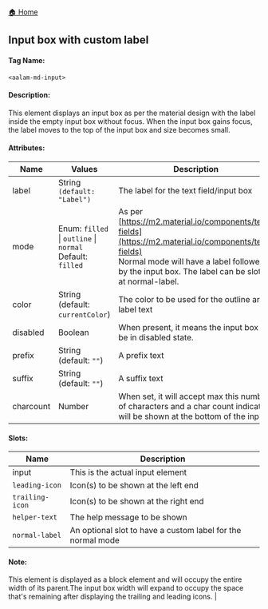 [🏠 Home](https://github.com/Akilanan/aalam-wc/tree/master/doc)
## Input box with custom label
#### Tag Name:

`<aalam-md-input>`

#### Description:

This element displays an input box as per the material design with the label inside the empty input box without focus. When the input box gains focus, the label moves to the top of the input box and size becomes small.

#### Attributes:
| Name      | Values                                           | Description                                                                                                                                                     |
|-----------|--------------------------------------------------|-----------------------------------------------------------------------------------------------------------------------------------------------------------------|
| label     | String `(default: "Label")`                        | The label for the text field/input box                                                                                                                          |
| mode      | Enum: `filled` \| `outline` \| `normal` <br>Default: `filled` | As per [https://m2.material.io/components/text-fields](https://m2.material.io/components/text-fields)<br>Normal mode will have a label followed by the input box. The label can be slotted at normal-label.                                 |
| color     | String (default: `currentColor`)                 | The color to be used for the outline and label text                                                                                                             |
| disabled  | Boolean                                          | When present, it means the input box will be in disabled state.                                                                                                                       |
| prefix    | String (default: `""`)                           | A prefix text                                                                                                                         |
| suffix    | String (default: `""`)                           | A suffix text                                                                                                                         |
| charcount | Number                                           | When set, it will accept max this number of characters and a char count indication will be shown at the bottom of the input.|

#### Slots:
| Name          | Description                                |
|---------------|--------------------------------------------|
| input         | This is the actual input element            |
| `leading-icon`  | Icon(s) to be shown at the left end         |
| `trailing-icon` | Icon(s) to be shown at the right end        |
| `helper-text`   | The help message to be shown                |
| `normal-label`  | An optional slot to have a custom label for the normal mode |

   #### Note:

This element is displayed as a block element and will occupy the entire width of its parent.The input box width will expand to occupy the space that's remaining after displaying the trailing and leading icons.                                         |
